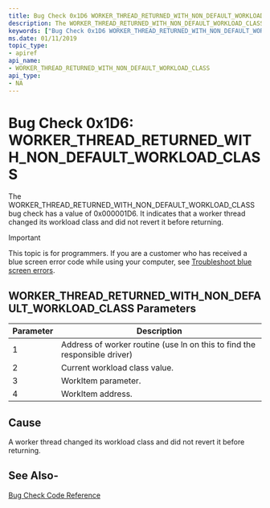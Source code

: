 ```yaml
---
title: Bug Check 0x1D6 WORKER_THREAD_RETURNED_WITH_NON_DEFAULT_WORKLOAD_CLASS
description: The WORKER_THREAD_RETURNED_WITH_NON_DEFAULT_WORKLOAD_CLASS bug check has a value of 0x000001D6. It indicates that a worker thread changed its workload class and did not revert it before returning.
keywords: ["Bug Check 0x1D6 WORKER_THREAD_RETURNED_WITH_NON_DEFAULT_WORKLOAD_CLASS", "WORKER_THREAD_RETURNED_WITH_NON_DEFAULT_WORKLOAD_CLASS"]
ms.date: 01/11/2019
topic_type:
- apiref
api_name:
- WORKER_THREAD_RETURNED_WITH_NON_DEFAULT_WORKLOAD_CLASS
api_type:
- NA
---
```


# Bug Check 0x1D6: WORKER\_THREAD\_RETURNED\_WITH\_NON\_DEFAULT\_WORKLOAD\_CLASS

The WORKER\_THREAD\_RETURNED\_WITH\_NON\_DEFAULT\_WORKLOAD\_CLASS bug check has a value of 0x000001D6. It indicates that a worker thread changed its workload class and did not revert it before returning.

> [!IMPORTANT]
> This topic is for programmers. If you are a customer who has received a blue screen error code while using your computer, see [Troubleshoot blue screen errors](https://www.windows.com/stopcode).

 

## WORKER\_THREAD\_RETURNED\_WITH\_NON\_DEFAULT\_WORKLOAD\_CLASS Parameters

|Parameter|Description|
|-------- |---------- |
|1| Address of worker routine (use ln on this to find the responsible driver) |
|2| Current workload class value. |
|3| WorkItem parameter. |
|4| WorkItem address. |

## Cause

A worker thread changed its workload class and did not revert it before returning.


## See Also-

[Bug Check Code Reference](bug-check-code-reference2.md)

